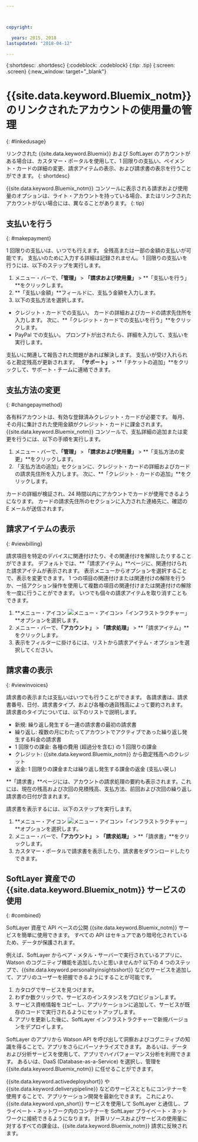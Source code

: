 ```yaml
---



copyright:

  years: 2015, 2018
lastupdated: "2018-04-12"

---
```


{:shortdesc: .shortdesc}
{:codeblock: .codeblock}
{:tip: .tip}
{:screen: .screen}
{:new_window: target="_blank"}

# {{site.data.keyword.Bluemix_notm}} のリンクされたアカウントの使用量の管理
{: #linkedusage}

リンクされた {{site.data.keyword.Bluemix}} および SoftLayer のアカウントがある場合は、カスタマー・ポータルを使用して、1 回限りの支払い、ペイメント・カードの詳細の変更、請求アイテムの表示、および請求書の表示を行うことができます。
{: shortdesc}

{{site.data.keyword.Bluemix_notm}} コンソールに表示される請求および使用量のオプションは、ライト・アカウントを持っている場合、またはリンクされたアカウントがない場合には、異なることがあります。
{: tip}

## 支払いを行う
{: #makepayment}

1 回限りの支払いは、いつでも行えます。 全残高または一部の金額の支払いが可能です。 支払いのために入力する詳細は記録されません。 1 回限りの支払いを行うには、以下のステップを実行します。

1. メニュー・バーで、**「管理」** > **「請求および使用量」** > **「支払いを行う」**をクリックします。  
2. **「支払い金額」**フィールドに、支払う金額を入力します。
3. 以下の支払方法を選択します。
 * クレジット・カードでの支払い。 カードの詳細およびカードの請求先住所を入力します。 次に、**「クレジット・カードでの支払いを行う」**をクリックします。
 * PayPal での支払い。 プロンプトが出されたら、詳細を入力して、支払いを実行します。

支払いに関連して報告された問題があれば解決します。 支払いが受け入れられると勘定残高が更新されます。 **「サポート」** > **「チケットの追加」**をクリックして、サポート・チームに連絡できます。

## 支払方法の変更
{: #changepaymethod}

各有料アカウントは、有効な登録済みクレジット・カードが必要です。 毎月、その月に集計された使用金額がクレジット・カードに課金されます。 {{site.data.keyword.Bluemix_notm}} コンソールで、支払詳細の追加または変更を行うには、以下の手順を実行します。

1. メニュー・バーで、**「管理」** > **「請求および使用量」** > **「支払方法の変更」**をクリックします。  
2. 「支払方法の追加」セクションに、クレジット・カードの詳細およびカードの請求先住所を入力します。 次に、**「クレジット・カードの追加」**をクリックします。

カードの詳細が検証され、24 時間以内にアカウントでカードが使用できるようになります。 カードの請求先住所のセクションに入力された連絡先に、確認の E メールが送信されます。

## 請求アイテムの表示
{: #viewbilling}

請求項目を特定のデバイスに関連付けたり、その関連付けを解除したりすることができます。 デフォルトでは、**「請求アイテム」**ページに、関連付けられた請求アイテムが表示されます。 表示メニューからオプションを選択することで、表示を変更できます。 1 つの項目の関連付けまたは関連付けの解除を行うか、一括アクション操作を使用して複数の項目の関連付けまたは関連付けの解除を一度に行うことができます。 いつでも個々の請求アイテムを取り消すこともできます。 

1. **メニュー・アイコン ![メニュー・アイコン](../icons/icon_hamburger.svg)>「インフラストラクチャー」**オプションを選択します。 
2. メニュー・バーで、**「アカウント」** > **「請求処理」** > **「請求アイテム」**をクリックします。
3. 表示をフィルターに掛けるには、リストから請求アイテム・オプションを選択してください。

## 請求書の表示
{: #viewinvoices}

請求書の表示または支払いはいつでも行うことができます。 各請求書は、請求書番号、日付、請求書タイプ、および各種の通貨残高によって要約されます。 請求書のタイプについては、以下のリストで説明します。

 *  新規: 繰り返し発生する一連の請求書の最初の請求書
 *  繰り返し: 複数の月にわたってアカウントでアクティブであった繰り返し発生する料金の請求書
 *  1 回限りの課金: 各種の費用 (超過分を含む) の 1 回限りの課金
 *  クレジット: {{site.data.keyword.Bluemix_notm}} から勘定残高へのクレジット
 *  返金: 1 回限りの課金または繰り返し発生する課金の返金 (支払い戻し)

**「請求書」**ページには、アカウントの請求処理の要約も表示されます。これには、現在の残高および次回の見積残高、支払方法、前回および次回の繰り返し請求書の日付が含まれます。

請求書を表示するには、以下のステップを実行します。

1. **メニュー・アイコン ![メニュー・アイコン](../icons/icon_hamburger.svg)>「インフラストラクチャー」**オプションを選択します。 
2. メニュー・バーで、**「アカウント」** > **「請求処理」** > **「請求書」**をクリックします。
3. カスタマー・ポータルで請求書を表示したり、請求書をダウンロードしたりできます。

## SoftLayer 資産での {{site.data.keyword.Bluemix_notm}} サービスの使用
{: #combined}

SoftLayer 資産で API ベースの公開 {{site.data.keyword.Bluemix_notm}} サービスを簡単に使用できます。 すべての API はセキュアであり暗号化されているため、データが保護されます。

例えば、SoftLayer からベア・メタル・サーバーで実行されているアプリに、Watson のコグニティブ機能を追加したいと思いませんか? 以下の 4 つのステップで、{{site.data.keyword.personalityinsightsshort}} などのサービスを追加して、アプリのユーザーを把握できるようにすることが可能です。

1. カタログでサービスを見つけます。
2. わずか数クリックで、サービスのインスタンスをプロビジョンします。
3. サービス資格情報をコピーし、アプリケーションに追加して、サービスが既存のコードで実行されるようにセットアップします。
4. アプリを更新した後に、SoftLayer インフラストラクチャーで新規バージョンをデプロイします。

SoftLayer のアプリから Watson API を呼び出して洞察およびコグニティブの知識を得ることで、アプリをさらにパーソナライズできます。 あるいは、データおよび分析サービスを使用して、アプリでハイパフォーマンス分析を利用できます。 あるいは、DaaS (Database-as-a-Service) を選択し、管理を {{site.data.keyword.Bluemix_notm}} に任せることができます。

{{site.data.keyword.activedeployshort}} や {{site.data.keyword.deliverypipeline}} などのサービスとともにコンテナーを使用することで、アプリケーション開発を最新化できます。 これにより、{{site.data.keyword.vpn_short}} サービスを使用して SoftLayer と通信し、プライベート・ネットワーク内のコンテナーを SoftLayer プライベート・ネットワークに接続できるようになります。 計算リソースおよびサービスの使用量に対するすべての課金は、{{site.data.keyword.Bluemix_notm}} 請求に反映されます。

